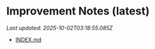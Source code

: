 # Improvement Notes (latest)

_Last updated: 2025-10-02T03:18:55.085Z_

- [INDEX.md](DECISIONS/INDEX.md)
